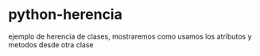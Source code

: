 # python-herencia
ejemplo de herencia de clases, mostraremos como usamos los atributos y metodos desde otra clase
